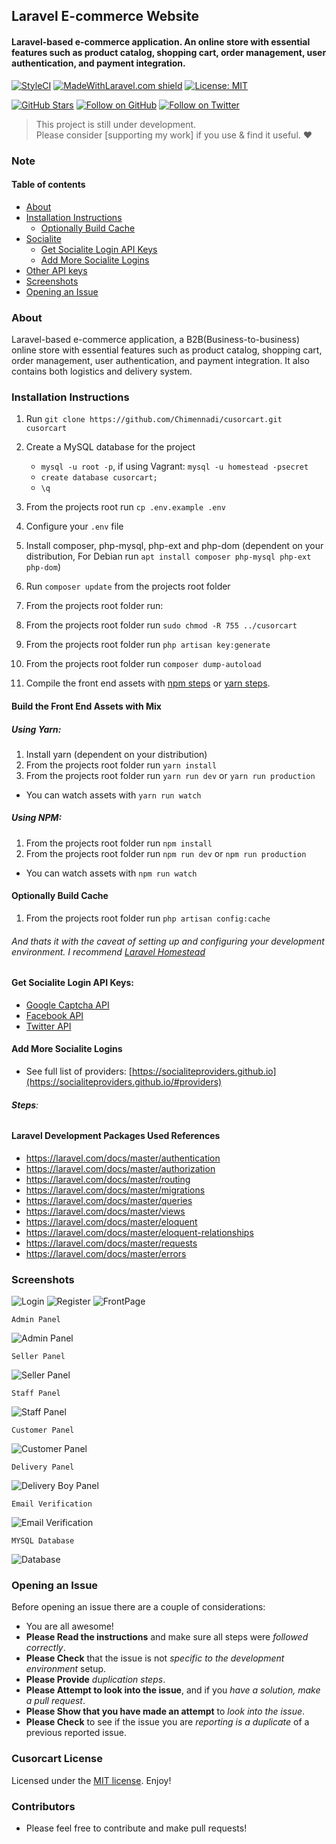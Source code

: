 ## Laravel E-commerce Website

#### Laravel-based e-commerce application. An online store with essential features such as product catalog, shopping cart, order management, user authentication, and payment integration.

[![StyleCI](https://styleci.io/repos/44714043/shield?branch=master)](https://styleci.io/repos/44714043)
[![MadeWithLaravel.com shield](https://madewithlaravel.com/storage/repo-shields/1342-shield.svg)](https://madewithlaravel.com/p/cusorcart/shield-link)
[![License: MIT](https://img.shields.io/badge/License-MIT-yellow.svg)](https://opensource.org/licenses/MIT)

[![GitHub Stars](https://img.shields.io/github/stars/Chimennadi/cusorcart?style=social)](https://github.com/Chimennadi)
[![Follow on GitHub](https://img.shields.io/github/followers/Chimennadi?style=social)](https://github.com/Chimennadi)
[![Follow on Twitter](https://img.shields.io/twitter/follow/beekyhe?style=social&logo=twitter)](https://twitter.com/intent/follow?screen_name=beekyhe)

> This project is still under development.<br>
> Please consider [supporting my work] if you use & find it useful. ❤️

### Note


#### Table of contents

-   [About](#about)
-   [Installation Instructions](#installation-instructions)
    -   [Optionally Build Cache](#optionally-build-cache)
-   [Socialite](#socialite)
    -   [Get Socialite Login API Keys](#get-socialite-login-api-keys)
    -   [Add More Socialite Logins](#add-more-socialite-logins)
-   [Other API keys](#other-api-keys)
-   [Screenshots](#screenshots)
-   [Opening an Issue](#opening-an-issue)

### About

Laravel-based e-commerce application, a B2B(Business-to-business) online store with essential features such as product catalog, shopping cart, order management, user authentication, and payment integration. It also contains both logistics and delivery system.



### Installation Instructions

1. Run `git clone https://github.com/Chimennadi/cusorcart.git cusorcart`
2. Create a MySQL database for the project
    - `mysql -u root -p`, if using Vagrant: `mysql -u homestead -psecret`
    - `create database cusorcart;`
    - `\q`
3. From the projects root run `cp .env.example .env`
4. Configure your `.env` file
5. Install composer, php-mysql, php-ext and php-dom (dependent on your distribution, For Debian run `apt install composer php-mysql php-ext php-dom`)
6. Run `composer update` from the projects root folder
7. From the projects root folder run:

7. From the projects root folder run `sudo chmod -R 755 ../cusorcart`
8. From the projects root folder run `php artisan key:generate`
10. From the projects root folder run `composer dump-autoload`
12. Compile the front end assets with [npm steps](#using-npm) or [yarn steps](#using-yarn).

#### Build the Front End Assets with Mix

##### Using Yarn:

1. Install yarn (dependent on your distribution)
2. From the projects root folder run `yarn install`
3. From the projects root folder run `yarn run dev` or `yarn run production`

-   You can watch assets with `yarn run watch`

##### Using NPM:

1. From the projects root folder run `npm install`
2. From the projects root folder run `npm run dev` or `npm run production`

-   You can watch assets with `npm run watch`

#### Optionally Build Cache

1. From the projects root folder run `php artisan config:cache`

###### And thats it with the caveat of setting up and configuring your development environment. I recommend [Laravel Homestead](https://laravel.com/docs/master/homestead)


#### Get Socialite Login API Keys:

-   [Google Captcha API](https://www.google.com/recaptcha/admin#list)
-   [Facebook API](https://developers.facebook.com/)
-   [Twitter API](https://apps.twitter.com/)

#### Add More Socialite Logins

-   See full list of providers: [https://socialiteproviders.github.io](https://socialiteproviders.github.io/#providers)

###### **Steps**:

#### Laravel Development Packages Used References

-   https://laravel.com/docs/master/authentication
-   https://laravel.com/docs/master/authorization
-   https://laravel.com/docs/master/routing
-   https://laravel.com/docs/master/migrations
-   https://laravel.com/docs/master/queries
-   https://laravel.com/docs/master/views
-   https://laravel.com/docs/master/eloquent
-   https://laravel.com/docs/master/eloquent-relationships
-   https://laravel.com/docs/master/requests
-   https://laravel.com/docs/master/errors


### Screenshots

![Login](https://github.com/Chimennadi/cusorcart/blob/main/screenshots/login.png)
![Register](https://github.com/Chimennadi/cusorcart/blob/main/screenshots/register.png)
![FrontPage](https://github.com/Chimennadi/cusorcart/blob/main/screenshots/frontpage.png)

`Admin Panel`

![Admin Panel](https://github.com/Chimennadi/cusorcart/blob/main/screenshots/admin.png)

`Seller Panel`

![Seller Panel](https://github.com/Chimennadi/cusorcart/blob/main/screenshots/seller.png)

`Staff Panel`

![Staff Panel](https://github.com/Chimennadi/cusorcart/blob/main/screenshots/staff.png)

`Customer Panel`

![Customer Panel](https://github.com/Chimennadi/cusorcart/blob/main/screenshots/customer.png)

`Delivery Panel`

![Delivery Boy Panel](https://github.com/Chimennadi/cusorcart/blob/main/screenshots/delivery_boy.png)

`Email Verification`

![Email Verification](https://github.com/Chimennadi/cusorcart/blob/main/screenshots/email_register.png)

`MYSQL Database`

![Database](https://github.com/Chimennadi/cusorcart/blob/main/screenshots/database.png)





### Opening an Issue

Before opening an issue there are a couple of considerations:

-   You are all awesome!
-   **Please Read the instructions** and make sure all steps were _followed correctly_.
-   **Please Check** that the issue is not _specific to the development environment_ setup.
-   **Please Provide** _duplication steps_.
-   **Please Attempt to look into the issue**, and if you _have a solution, make a pull request_.
-   **Please Show that you have made an attempt** to _look into the issue_.
-   **Please Check** to see if the issue you are _reporting is a duplicate_ of a previous reported issue.

### Cusorcart License

Licensed under the [MIT license](https://opensource.org/licenses/MIT). Enjoy!

### Contributors

-   Please feel free to contribute and make pull requests!
